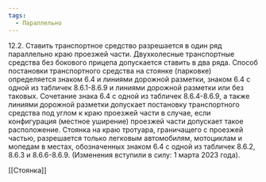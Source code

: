 ```yaml
---
tags:
  - Параллельно
---
```


12.2. Ставить транспортное средство разрешается в один ряд параллельно краю проезжей части. Двухколесные транспортные средства без бокового прицепа допускается ставить в два ряда.
Способ постановки транспортного средства на стоянке (парковке) определяется знаком 6.4 и линиями дорожной разметки, знаком 6.4 с одной из табличек 8.6.1-8.6.9 и линиями дорожной разметки или без таковых.
Сочетание знака 6.4 с одной из табличек 8.6.4-8.6.9, а также линиями дорожной разметки допускает постановку транспортного средства под углом к краю проезжей части в случае, если конфигурация (местное уширение) проезжей части допускает такое расположение.
Стоянка на краю тротуара, граничащего с проезжей частью, разрешается только легковым автомобилям, мотоциклам и мопедам в местах, обозначенных знаком 6.4 с одной из табличек 8.6.2, 8.6.3 и 8.6.6-8.6.9. (Изменения вступили в силу: 1 марта 2023 года).

[[Стоянка]]